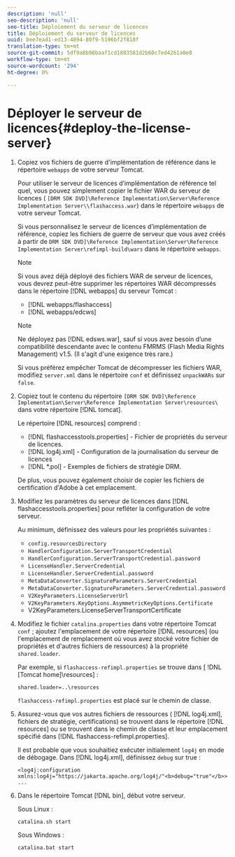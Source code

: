 ```yaml
---
description: 'null'
seo-description: 'null'
seo-title: Déploiement du serveur de licences
title: Déploiement du serveur de licences
uuid: bee7ead1-ed13-4894-80f9-5196bf2f818f
translation-type: tm+mt
source-git-commit: 5df9a8b98baaf1cd1803581d2b60c7ed4261a0e8
workflow-type: tm+mt
source-wordcount: '294'
ht-degree: 0%

---
```



# Déployer le serveur de licences{#deploy-the-license-server}

1. Copiez vos fichiers de guerre d&#39;implémentation de référence dans le répertoire `webapps` de votre serveur Tomcat.

   Pour utiliser le serveur de licences d’implémentation de référence tel quel, vous pouvez simplement copier le fichier WAR du serveur de licences ( `[DRM SDK DVD]\Reference Implementation\Server\Reference Implementation Server\\flashaccess.war`) dans le répertoire `webapps` de votre serveur Tomcat.

   Si vous personnalisez le serveur de licences d’implémentation de référence, copiez les fichiers de guerre de serveur que vous avez créés à partir de `DRM SDK DVD]\Reference Implementation\Server\Reference Implementation Server\refimpl-build\wars` dans le répertoire `webapps`.

   >[!NOTE]
   >
   >Si vous avez déjà déployé des fichiers WAR de serveur de licences, vous devrez peut-être supprimer les répertoires WAR décompressés dans le répertoire [!DNL webapps] du serveur Tomcat :
   >
   >* [!DNL webapps/flashaccess]
   >* [!DNL webapps/edcws]


   >[!NOTE]
   >
   >Ne déployez pas [!DNL edsws.war], sauf si vous avez besoin d’une compatibilité descendante avec le contenu FMRMS (Flash Media Rights Management) v1.5. (Il s&#39;agit d&#39;une exigence très rare.)
   >
   >Si vous préférez empêcher Tomcat de décompresser les fichiers WAR, modifiez `server.xml` dans le répertoire `conf` et définissez `unpackWARs` sur `false`.

1. Copiez tout le contenu du répertoire `[DRM SDK DVD]\Reference Implementation\Server\Reference Implementation Server\resources\` dans votre répertoire [!DNL tomcat].

   Le répertoire [!DNL resources] comprend :

   * [!DNL flashaccesstools.properties] - Fichier de propriétés du serveur de licences.
   * [!DNL log4j.xml] - Configuration de la journalisation du serveur de licences
   * [!DNL *.pol] - Exemples de fichiers de stratégie DRM.

   De plus, vous pouvez également choisir de copier les fichiers de certification d&#39;Adobe à cet emplacement.

1. Modifiez les paramètres du serveur de licences dans [!DNL flashaccesstools.properties] pour refléter la configuration de votre serveur.

   Au minimum, définissez des valeurs pour les propriétés suivantes :

   * `config.resourcesDirectory`
   * `HandlerConfiguration.ServerTransportCredential`
   * `HandlerConfiguration.ServerTransportCredential.password`
   * `LicenseHandler.ServerCredential`
   * `LicenseHandler.ServerCredential.password`
   * `MetaDataConverter.SignatureParameters.ServerCredential`
   * `MetaDataConverter.SignatureParameters.ServerCredential.password`
   * `V2KeyParameters.LicenseServerUrl`
   * `V2KeyParameters.KeyOptions.AsymmetricKeyOptions.Certificate`
   * V2KeyParameters.LicenseServerTransportCertificate

1. Modifiez le fichier `catalina.properties` dans votre répertoire Tomcat `conf` ; ajoutez l&#39;emplacement de votre répertoire [!DNL resources] (ou l&#39;emplacement de remplacement où vous avez stocké votre fichier de propriétés et d&#39;autres fichiers de ressources) à la propriété `shared.loader`.

   Par exemple, si `flashaccess-refimpl.properties` se trouve dans [ !DNL [Tomcat home]\resources\] :

   ```
   shared.loader=..\resources
   ```

   `flashaccess-refimpl.properties` est placé sur le chemin de classe.
1. Assurez-vous que vos autres fichiers de ressources ( [!DNL log4j.xml], fichiers de stratégie, certifications) se trouvent dans le répertoire [!DNL resources] ou se trouvent dans le chemin de classe et leur emplacement spécifié dans [!DNL flashaccess-refimpl.properties].

   Il est probable que vous souhaitiez exécuter initialement `log4j` en mode de débogage. Dans [!DNL log4j.xml], définissez `debug` sur true :

   ```
   <log4j:configuration xmlns:log4j="https://jakarta.apache.org/log4j/"<b>debug="true"</b>>
   ...
   ```

1. Dans le répertoire Tomcat [!DNL bin], début votre serveur.

   Sous Linux :

   ```
   catalina.sh start
   ```

   Sous Windows :

   ```
   catalina.bat start
   ```
